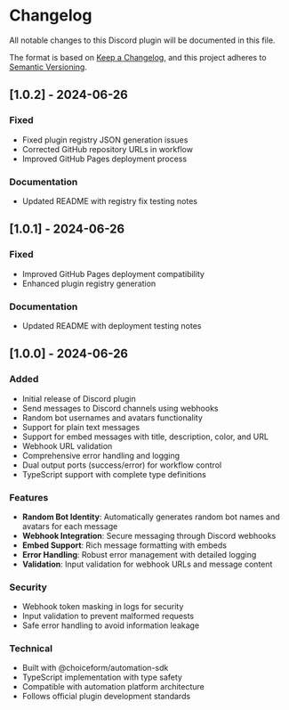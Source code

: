 # Changelog

All notable changes to this Discord plugin will be documented in this file.

The format is based on [Keep a Changelog](https://keepachangelog.com/en/1.0.0/),
and this project adheres to [Semantic Versioning](https://semver.org/spec/v2.0.0.html).

## [1.0.2] - 2024-06-26

### Fixed

- Fixed plugin registry JSON generation issues
- Corrected GitHub repository URLs in workflow
- Improved GitHub Pages deployment process

### Documentation

- Updated README with registry fix testing notes

## [1.0.1] - 2024-06-26

### Fixed

- Improved GitHub Pages deployment compatibility
- Enhanced plugin registry generation

### Documentation

- Updated README with deployment testing notes

## [1.0.0] - 2024-06-26

### Added

- Initial release of Discord plugin
- Send messages to Discord channels using webhooks
- Random bot usernames and avatars functionality
- Support for plain text messages
- Support for embed messages with title, description, color, and URL
- Webhook URL validation
- Comprehensive error handling and logging
- Dual output ports (success/error) for workflow control
- TypeScript support with complete type definitions

### Features

- **Random Bot Identity**: Automatically generates random bot names and avatars for each message
- **Webhook Integration**: Secure messaging through Discord webhooks
- **Embed Support**: Rich message formatting with embeds
- **Error Handling**: Robust error management with detailed logging
- **Validation**: Input validation for webhook URLs and message content

### Security

- Webhook token masking in logs for security
- Input validation to prevent malformed requests
- Safe error handling to avoid information leakage

### Technical

- Built with @choiceform/automation-sdk
- TypeScript implementation with type safety
- Compatible with automation platform architecture
- Follows official plugin development standards
